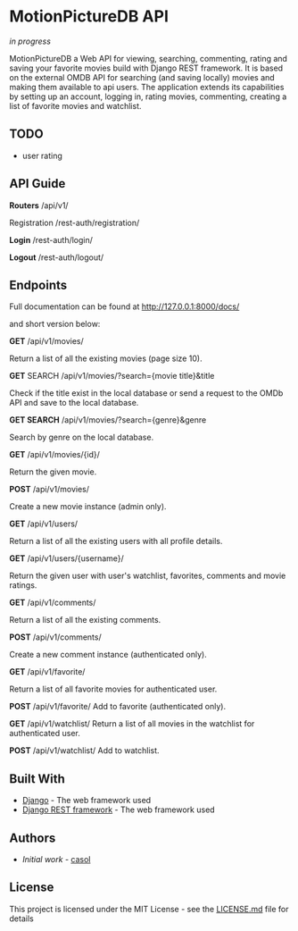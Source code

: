 # MotionPictureDB API
*in progress*

MotionPictureDB a Web API for viewing, searching, commenting, rating and saving your favorite movies build with Django REST framework.
It is based on the external OMDB API for searching (and saving locally) movies and making them available to api users.
The application extends its capabilities by setting up an account, logging in, rating movies, commenting, creating a list of favorite movies and watchlist.

## TODO
* user rating

## API Guide 
**Routers** /api/v1/

Registration /rest-auth/registration/
 
**Login**
/rest-auth/login/

**Logout**
/rest-auth/logout/
## Endpoints
Full documentation can be found at http://127.0.0.1:8000/docs/

and
short version below:

**GET** /api/v1/movies/

Return a list of all the existing movies (page size 10).

**GET** SEARCH /api/v1/movies/?search={movie title}&title

Check if the title exist in the local database or send
a request to the OMDb API and save to the local database.

**GET SEARCH** /api/v1/movies/?search={genre}&genre

Search by genre on the local database.

**GET** /api/v1/movies/{id}/

Return the given movie.

**POST** /api/v1/movies/

Create a new movie instance (admin only).

**GET** /api/v1/users/

Return a list of all the existing users with all profile details.

**GET** /api/v1/users/{username}/

Return the given user with user's watchlist, favorites, comments and movie ratings.

**GET** /api/v1/comments/

Return a list of all the existing comments.

**POST** /api/v1/comments/

Create a new comment instance (authenticated only).

**GET** /api/v1/favorite/

Return a list of all favorite movies for authenticated user. 

**POST** /api/v1/favorite/
Add to favorite (authenticated only).

**GET** /api/v1/watchlist/
Return a list of all movies in the watchlist for authenticated user.

**POST** /api/v1/watchlist/
Add to watchlist.

## Built With

* [Django](https://www.djangoproject.com/) - The web framework used
* [Django REST framework](https://www.django-rest-framework.org/) - The web framework used


## Authors

*  *Initial work* - [casol](https://github.com/casol)

## License

This project is licensed under the MIT License - see the [LICENSE.md](https://github.com/casol/MotionPictureDB-API/blob/master/LICENSE.md) file for details